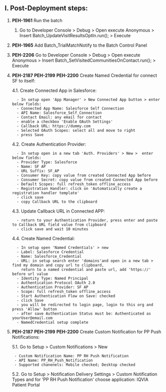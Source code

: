 ## I. Post-Deployment steps:

1. **PEH-1961** Run the batch
    1. Go to Developer Console > Debug > Open execute Anonymous > Insert Batch_UpdateVisitResultsOptIn.run(); > Execute
    
2. **PEH-1965** Add Batch_TrialMatchNotify to the Batch Control Panel

3. **PEH-2206** Go to Developer Console > Debug > Open execute Anonymous > Insert Batch_SetVisitedCommunitiesOnContact.run(); > Execute
   
4. **PEH-2187** **PEH-2199** **PEH-2200** Create Named Credential for connect SF to itself:

    4.1. Create Connected App in Salesforce:
    
         - In setup open 'App Manager' > New Connected App button > enter below fields:
         - Connected App Name: Salesforce Self Connection
         - API Name: Salesforce_Self_Connection
         - Contact Email: any email for contact
         - enable a checkbox 'Enable OAuth Settings'
         - Callback URL: https://dummy.com
         - Selected OAuth Scopes: select all and move to right
         - press Save
    
    4.2. Create Authentication Provider:
    
         - In setup open in a new tab 'Auth. Providers' > New >  enter below fields:
         - Provider Type: Salesforce
         - Name: SF AP
         - URL Suffix: SF_AP
         - Consumer Key: copy value from created Connected App before
         - Consumer Secret: copy value from created Connected App before
         - Default Scopes: full refresh_token offline_access
         - Registration Handler: click on 'Automatically create a registration handler template'
         - click save
         - copy Callback URL to the clipboard 
    
    4.3. Update Callback URL in Connected APP:
    
         - return to your Authentication Provider, press enter and paste to Callback URL field value from clipboard
         - click save and wait 10 minutes
    
    4.4. Create Named Credential:
    
         - In setup open 'Named Credentials' > new
         - Label: Salesforce Credential
         - Name: Salesforce_Credential
         - URL: in setup search enter 'domains'and open in a new tab > find my domain and copy url to clipboard, 
           return to a named credential and paste url, add 'https://' before url value
         - Identity Type: Named Principal
         - Authentication Protocol OAuth 2.0
         - Authentication Provider: SF AP
         - Scope: full refresh_token offline_access
         - Start Authentication Flow on Save: checked
         - click Save
         - you will be redirected to login page, login to this org and press 'Allow' button
         - after save Authentication Status must be: Authenticated as yourUser@email.com 
         - NamedCredential setup complete

5. **PEH-2187** **PEH-2199** **PEH-2200** Create Custom Notification for PP Push Notifications:

    5.1. Go to Setup > Custom Notifications > New 
    
        - Custom Notification Name: PP RH Push Notification
        - API Name: PP_RH_Push_Notification
        - Supported chanenels: Mobile checked; Desktop checked
    
    5.2. Go to Setup > Notification Delivery Settings > Custom Notification Types and for 'PP RH Push Notification' choose application: IQVIA Patient Portal
